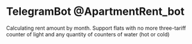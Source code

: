 # TelegramBot @ApartmentRent_bot

Calculating rent amount by month. Support flats with no more three-tariff counter of light and any quantity of counters of water (hot or cold)
